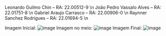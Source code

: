 Leonardo Guilmo Chin – RA: 22.00512-9 \n
João Pedro Vassalo Alves – RA: 22.01751-8 \n
Gabriel Araujo Carrasco – RA: 22.00906-0 \n
Raynner Sanchez Rodrigues – RA: 22.01694-5 \n

Imagem Inicial:
![image](https://user-images.githubusercontent.com/105380016/220906233-fa64d412-42b9-4b5f-aa73-468b2f94170b.png)
Imagem no meio:
![image](https://user-images.githubusercontent.com/105380016/220906274-35019a5f-0a23-4ad3-b066-a477f1e548ec.png)
Imagem Final:
![image](https://user-images.githubusercontent.com/105380016/220906293-06d16950-8239-4721-9455-725470d1d1f8.png)

